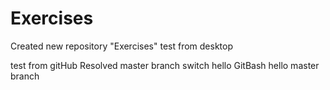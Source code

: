 # Exercises
Created new repository "Exercises"
test from desktop

test from gitHub
Resolved
master branch switch
hello GitBash
hello master branch
